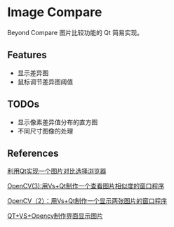 # Image Compare

Beyond Compare 图片比较功能的 Qt 简易实现。


## Features
- 显示差异图
- 鼠标调节差异图阈值

## TODOs
- 显示像素差异值分布的直方图
- 不同尺寸图像的处理

## References

[利用Qt实现一个图片对比选择浏览器](https://blog.csdn.net/a15005784320/article/details/108151406)

[OpenCV(3):用Vs+Qt制作一个查看图片相似度的窗口程序](https://blog.csdn.net/bingkuoluo/article/details/89389035)

[OpenCV（2）：用Vs+Qt制作一个显示两张图片的窗口程序](https://blog.csdn.net/bingkuoluo/article/details/89318372)

[QT+VS+Opencv制作界面显示图片](https://blog.csdn.net/guanzhen3657/article/details/81812566)